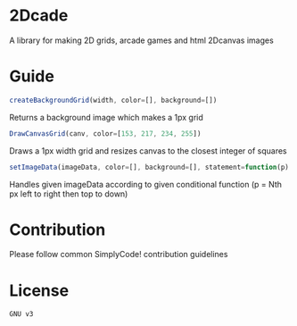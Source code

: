 
# 2Dcade
   A library for making 2D grids, arcade games and html 2Dcanvas images

# Guide
   ```js
   createBackgroundGrid(width, color=[], background=[])
   ```
   Returns a background image which makes a 1px grid
   
   ```js
   DrawCanvasGrid(canv, color=[153, 217, 234, 255]) 
   ```
   Draws a 1px width grid and resizes canvas to the closest integer of squares
   
   ```js
   setImageData(imageData, color=[], background=[], statement=function(p) { return true })
   ```
   Handles given imageData according to given conditional function (p = Nth px left to right then top to down)
   
# Contribution
   Please follow common SimplyCode! contribution guidelines

# License
    GNU v3